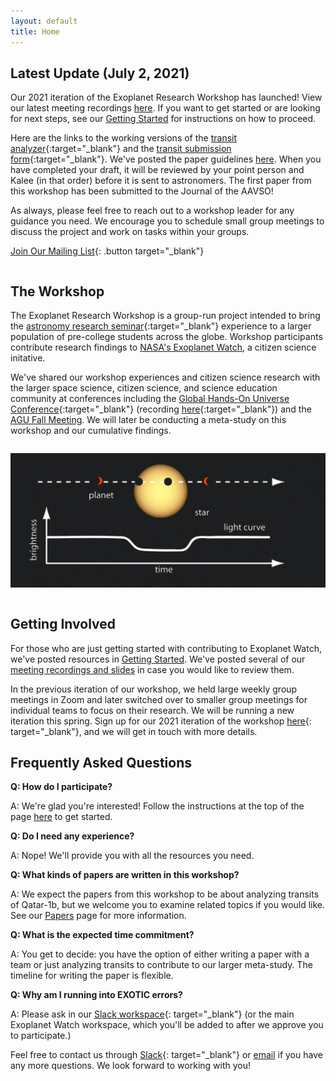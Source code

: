 ```yaml
---
layout: default
title: Home
---
```


<div class="page-display-light" markdown="1">

## Latest Update (July 2, 2021)

Our 2021 iteration of the Exoplanet Research Workshop has launched! View our latest meeting recordings [here](/meetings/). If you want to get started or are looking for next steps, see our [Getting Started](/getting-started/) for instructions on how to proceed.

Here are the links to the working versions of the [transit analyzer](http://exoplanetresearch.netlify.app/transitanalyzer){:target="_blank"} and the [transit submission form](http://exoplanetresearch.netlify.app/transitsubmission){:target="_blank"}. We've posted the paper guidelines [here](/papers/). When you have completed your draft, it will be reviewed by your point person and Kalee (in that order) before it is sent to astronomers. The first paper from this workshop has been submitted to the Journal of the AAVSO!

As always, please feel free to reach out to a workshop leader for any guidance you need. We encourage you to schedule small group meetings to discuss the project and work on tasks within your groups.

[Join Our Mailing List](https://groups.google.com/g/exoplanet-research-workshop-2021){: .button target="_blank"}

</div>

<div class="page-display" markdown="1">

<div class="row" markdown="1">

<div class="column" markdown="1">

## The Workshop

The Exoplanet Research Workshop is a group-run project intended to bring the [astronomy research seminar](https://ui.adsabs.harvard.edu/abs/2018AAS...23212207G/abstract){:target="_blank"} experience to a larger population of pre-college students across the globe. Workshop participants contribute research findings to [NASA's Exoplanet Watch](https://exoplanets.nasa.gov/exoplanet-watch/about-exoplanet-watch/), a citizen science initative.

We've shared our workshop experiences and citizen science research with the larger space science, citizen science, and science education community at conferences including the [Global Hands-On Universe Conference](https://handsonuniverse.org/ghou2020/){:target="_blank"} (recording [here](https://www.facebook.com/watch/live/?v=949654105549090&t=1720){:target="_blank"}) and the [AGU Fall Meeting](https://www.agu.org/Fall-Meeting). We will later be conducting a meta-study on this workshop and our cumulative findings.

</div>

<div class="column" markdown="1">

![](/assets/transit.jpg)

</div>

</div>

<!-- </div>

<div class="page-display-light" markdown="1"> -->

## Getting Involved

For those who are just getting started with contributing to Exoplanet Watch, we've posted resources in [Getting Started](/getting-started/). We've posted several of our [meeting recordings and slides](/meetings/) in case you would like to review them.

In the previous iteration of our workshop, we held large weekly group meetings in Zoom and later switched over to smaller group meetings for individual teams to focus on their research. We will be running a new iteration this spring. Sign up for our 2021 iteration of the workshop [here](https://forms.gle/kpLY8XEyMteNnsPg8){: target="_blank"}, and we will get in touch with more details.

</div>

<div class="page-display-light" markdown="1">

## Frequently Asked Questions

**Q: How do I participate?**

A: We're glad you're interested! Follow the instructions at the top of the page [here](/getting-started/) to get started.

**Q: Do I need any experience?**

A: Nope! We'll provide you with all the resources you need.

**Q: What kinds of papers are written in this workshop?**

A: We expect the papers from this workshop to be about analyzing transits of Qatar-1b, but we welcome you to examine related topics if you would like. See our [Papers](/papers/) page for more information.

**Q: What is the expected time commitment?**

A: You get to decide: you have the option of either writing a paper with a team or just analyzing transits to contribute to our larger meta-study. The timeline for writing the paper is flexible.

**Q: Why am I running into EXOTIC errors?**

A: Please ask in our [Slack workspace](/slack/){: target="_blank"} (or the main Exoplanet Watch workspace, which you'll be added to after we approve you to participate.)

Feel free to contact us through [Slack](/slack/){: target="_blank"} or [email](/contact/) if you have any more questions. We look forward to working with you!

</div>
